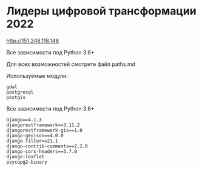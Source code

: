 # Лидеры цифровой трансформации 2022

http://151.248.118.148

Все зависимости под Python 3.6+

Для всех возможностей смотрите файл paths.md

Используемые модули:
```
gdal
postgresql
postgis
```
Все зависимости под Python 3.6+
```
Django==4.1.3
djangorestframework==3.11.2
djangorestframework-gis==1.0
django-geojson==4.0.0
django-filter==21.1
django-contrib-comments==2.2.0
django-cors-headers==3.7.0
django-leaflet
psycopg2-binary
```

